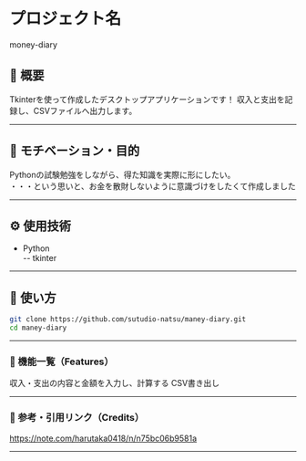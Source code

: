 # プロジェクト名
money-diary

## 📌 概要
Tkinterを使って作成したデスクトップアプリケーションです！
収入と支出を記録し、CSVファイルへ出力します。

---

## 🎯 モチベーション・目的
Pythonの試験勉強をしながら、得た知識を実際に形にしたい。<br>
・・・という思いと、お金を散財しないように意識づけをしたくて作成しました

---

## ⚙️ 使用技術
- Python  
 -- tkinter  


---

## 🚀 使い方

```bash
git clone https://github.com/sutudio-natsu/maney-diary.git
cd maney-diary

```
---

### 📄 機能一覧（Features）
収入・支出の内容と金額を入力し、計算する
CSV書き出し

---

### 🔗 参考・引用リンク（Credits）
https://note.com/harutaka0418/n/n75bc06b9581a

---
